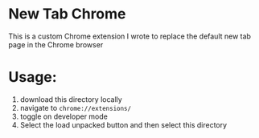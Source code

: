 # New Tab Chrome

This is a custom Chrome extension I wrote to replace the default new tab page in the Chrome browser

# Usage:
1. download this directory locally
2. navigate to `chrome://extensions/` 
3. toggle on developer mode
4. Select the load unpacked button and then select this directory 